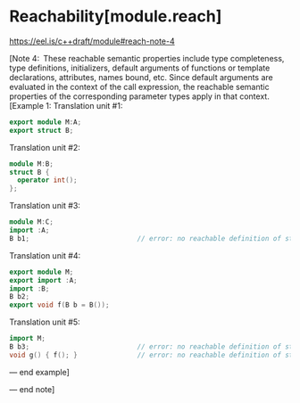 # Reachability[module.reach]

https://eel.is/c++draft/module#reach-note-4

[Note 4: These reachable semantic properties include type completeness, type definitions, initializers, default arguments of functions or template declarations, attributes, names bound, etc. Since default arguments are evaluated in the context of the call expression, the reachable semantic properties of the corresponding parameter types apply in that context.
[Example 1:
Translation unit #1:
``` C++
export module M:A;
export struct B;
```
Translation unit #2:
``` C++
module M:B;
struct B {
  operator int();
};
```
Translation unit #3:
```C++
module M:C;
import :A;
B b1;                           // error: no reachable definition of struct B
```
Translation unit #4:
``` C++
export module M;
export import :A;
import :B;
B b2;
export void f(B b = B());
```
Translation unit #5:
``` C++
import M;
B b3;                           // error: no reachable definition of struct B
void g() { f(); }               // error: no reachable definition of struct B
```
— end example]

— end note]
